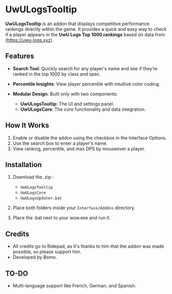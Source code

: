 # UwULogsTooltip

**UwULogsTooltip** is an addon that displays competitive performance rankings directly within the game. It provides a quick and easy way to check if a player appears in the **UwU Logs Top 1000 rankings** based on data from (https://uwu-logs.xyz).

## Features

- **Search Tool**: Quickly search for any player's name and see if they’re ranked in the top 1000 by class and spec.
- **Percentile Insights**: View player percentile with intuitive color coding.
- **Modular Design**: Built only with two components:
  
  - **UwULogsTooltip**: The UI and settings panel.
  - **UwULogsCore**: The core functionality and data integration.

## How It Works

1. Enable or disable the addon using the checkbox in the Interface Options.
2. Use the search box to enter a player's name.
3. View ranking, percentile, and max DPS by mouseover a player.

## Installation

1. Download the .zip :
    - `UwULogsTooltip`
    - `UwULogsCore`
    - `UwULogsUpdater.bat`
      
2. Place both folders inside your `Interface/AddOns` directory.
   
3. Place the .bat next to your wow.exe and run it.


## Credits

- All credits go to Ridepad, as it's thanks to him that the addon was made possible, so please support him.
- Developed by Bomo.

## TO-DO

- Multi-language support like French, German, and Spanish.

